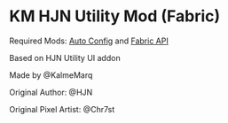# KM HJN Utility Mod (Fabric)

Required Mods: [Auto Config](https://www.curseforge.com/minecraft/mc-mods/cloth-config) and [Fabric API](https://www.curseforge.com/minecraft/mc-mods/fabric-api)

Based on HJN Utility UI addon

Made by @KalmeMarq

Original Author: @HJN

Original Pixel Artist: @Chr7st
